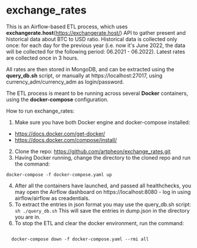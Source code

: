 # exchange_rates

This is an Airflow-based ETL process, which uses <b>exchangerate.host</b>(https://exchangerate.host/) API to gather present and historical data about BTC to USD ratio. Historical data is collected only once: for each day for the previous year (i.e. now it's June 2022, the data will be collected for the following period: 06.2021 - 06.2022). Latest rates are collected once in 3 hours.

All rates are then stored in MongoDB, and can be extracted using the <b>query_db.sh</b> script, or manually at https://localhost:27017, using currency_adm/currency_adm as login/password.

The ETL process is meant to be running across several <b>Docker</b> containers, using the <b>docker-compose</b> configuration.

How to run exchange_rates:

1. Make sure you have both Docker engine and docker-compose installed:
  - https://docs.docker.com/get-docker/
  - https://docs.docker.com/compose/install/
2. Clone the repo: https://github.com/artpheon/exchange_rates.git
3. Having Docker running, change the directory to the cloned repo and run the command:
  
  <code>docker-compose -f docker-compose.yaml up</code>

4. After all the containers have launched, and passed all healthchecks, you may open the Airflow dashboard on https://localhost:8080 - log in using airflow/airflow as creadentials.
5. To extract the entries in json format you may use the query_db.sh script:
  <code>sh ./query_db.sh</code>
  This will save the entries in dump.json in the directory you are in.
6. To stop the ETL and clear the docker environment, run the command:

<code>
  docker-compose down -f docker-compose.yaml --rmi all
</code>
